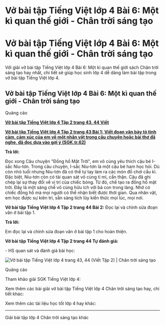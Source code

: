 # Vở bài tập Tiếng Việt lớp 4 Bài 6: Một kì quan thế giới - Chân trời sáng tạo

# Vở bài tập Tiếng Việt lớp 4 Bài 6: Một kì quan thế giới - Chân trời sáng tạo

Với giải vở bài tập Tiếng Việt lớp 4 Bài 6: Một kì quan thế giới sách Chân trời sáng tạo hay nhất, chi tiết sẽ giúp học sinh lớp 4 dễ dàng làm bài tập trong vở bài tập Tiếng Việt lớp 4.

## Vở bài tập Tiếng Việt lớp 4 Bài 6: Một kì quan thế giới - Chân trời sáng tạo

Quảng cáo

[**Vở bài tập Tiếng Việt lớp 4 Tập 2 trang 43, 44 Viết**](https://vietjack.com/vbt-tieng-viet-4-ct/viet-trang-43-vbt-tieng-viet-4-tap-2.jsp)

[**Vở bài tập Tiếng Việt lớp 4 Tập 2 trang 43 Bài 1:** **Viết đoạn văn bày tỏ tình cảm, cảm xúc của em về một nhân vật trong câu chuyện hoặc bài thơ đã nghe, đã đọc dựa vào gợi ý (SGK,tr.62)**](https://vietjack.com/vbt-tieng-viet-4-ct/viet-doan-van-bay-to-tinh-cam-cam-xuc-cua-em-vm.jsp)

**Trả lời:**

Đọc xong Câu chuyện "Đồng hồ Mặt Trời", em vô cùng yêu thích cậu bé I-sắc Niu-tơn. Trong câu chuyện, I-sắc Niu-tơn là một cậu bé ham học hỏi. Dù còn nhỏ tuổi nhưng Niu-tơn đã có thể tự tay làm ra các món đồ chơi cầu kì. Đặc biệt, Niu-tơn còn có tài quan sát vô cùng tỉ mỉ, cẩn thận. Cậu đã ghi chép lại sự thay đổi về vị trí của chiếc bóng. Từ đó, chế tạo ra đồng hồ mặt trời. Đây là một sáng chế vô cùng hữu ích với bà con trong làng. Nhờ có chiếc đồng hồ mà mọi người có thể nhận biết được thời gian. Qua nhân vật, em học được sự kiên trì, sẵn sàng tích lũy kiến thức mọi lúc, mọi nơi.

**Vở bài tập Tiếng Việt lớp 4 Tập 2 trang 44 Bài 2:** Đọc lại và chỉnh sửa đoạn văn ở bài tập 1.

**Trả lời:**

Em đọc lại và chỉnh sửa đoạn văn ở bài tập 1 cho hoàn thiện. 

**Vở bài tập Tiếng Việt lớp 4 Tập 2 trang 44 Tự đánh giá:**

\- HS quan sát và đánh giá bài học:

![Vở bài tập Tiếng Việt lớp 4 trang 43, 44 \(Viết Tập 2\) | Chân trời sáng tạo](https://vietjack.com/vbt-tieng-viet-4-ct/images/tu-danh-gia.PNG)

Quảng cáo

Tham khảo giải SGK Tiếng Việt lớp 4:

Xem thêm các bài giải vở bài tập Tiếng Việt lớp 4 Chân trời sáng tạo hay, chi tiết khác:

Xem thêm các tài liệu học tốt lớp 4 hay khác:

* * *

Giải bài tập lớp 4 Chân trời sáng tạo khác
